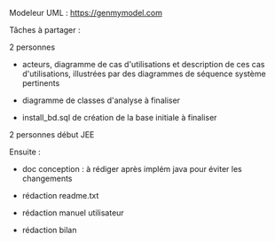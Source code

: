 Modeleur UML : https://genmymodel.com


Tâches à partager :

2 personnes
- acteurs, diagramme de cas d'utilisations et description de ces cas d'utilisations, illustrées par des diagrammes de séquence système pertinents

- diagramme de classes d'analyse à finaliser
- install_bd.sql de création de la base initiale à finaliser

2 personnes
début JEE


Ensuite :

- doc conception : à rédiger après implém java pour éviter les changements

- rédaction readme.txt
- rédaction manuel utilisateur
- rédaction bilan
